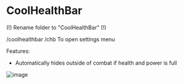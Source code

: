# CoolHealthBar

(!) Rename folder to "CoolHealthBar" (!)

/coolhealthbar
/chb
To open settings menu

Features:
- Automatically hides outside of combat if health and power is full

![image](https://github.com/user-attachments/assets/f3134754-cbd8-4662-ab83-e5c6169abcff)
